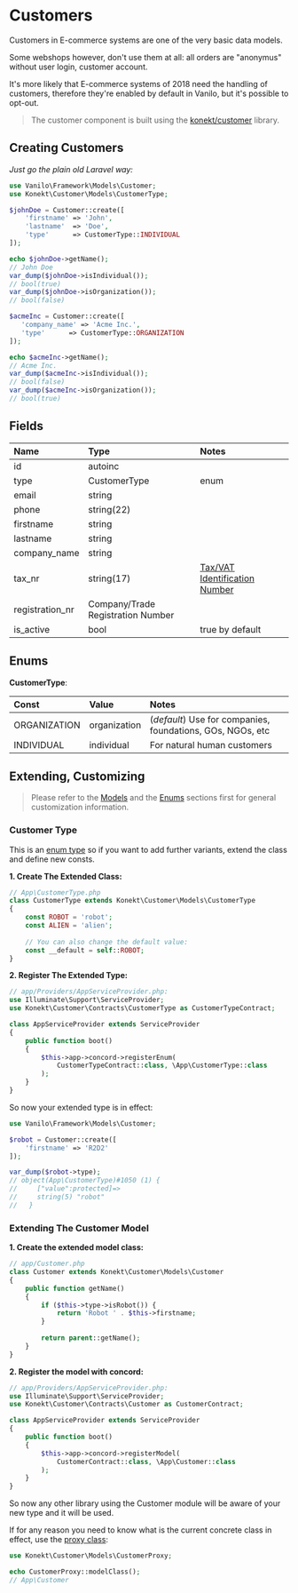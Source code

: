 # Customers

Customers in E-commerce systems are one of the very basic data models.

Some webshops however, don't use them at all: all orders are "anonymus"
without user login, customer account.

It's more likely that E-commerce systems of 2018 need the handling of
customers, therefore they're enabled by default in Vanilo, but it's
possible to opt-out.

> The customer component is built using the
> [konekt/customer](https://github.com/artkonekt/customer) library.

## Creating Customers

_Just go the plain old Laravel way:_

```php
use Vanilo\Framework\Models\Customer;
use Konekt\Customer\Models\CustomerType;

$johnDoe = Customer::create([
    'firstname' => 'John',
    'lastname'  => 'Doe',
    'type'      => CustomerType::INDIVIDUAL
]);

echo $johnDoe->getName();
// John Doe
var_dump($johnDoe->isIndividual());
// bool(true)
var_dump($johnDoe->isOrganization());
// bool(false)

$acmeInc = Customer::create([
   'company_name' => 'Acme Inc.',
   'type'      => CustomerType::ORGANIZATION
]);

echo $acmeInc->getName();
// Acme Inc.
var_dump($acmeInc->isIndividual());
// bool(false)
var_dump($acmeInc->isOrganization());
// bool(true)
```

## Fields

| Name            | Type                              | Notes                                                                                  |
|:----------------|:----------------------------------|:---------------------------------------------------------------------------------------|
| id              | autoinc                           |                                                                                        |
| type            | CustomerType                      | enum                                                                                   |
| email           | string                            |                                                                                        |
| phone           | string(22)                        |                                                                                        |
| firstname       | string                            |                                                                                        |
| lastname        | string                            |                                                                                        |
| company_name    | string                            |                                                                                        |
| tax_nr          | string(17)                        | [Tax/VAT Identification Number](https://www.wikiwand.com/en/VAT_identification_number) |
| registration_nr | Company/Trade Registration Number |                                                                                        |
| is_active       | bool                              | true by default                                                                        |

## Enums

**CustomerType**:

| Const        | Value        | Notes                                                      |
|:-------------|:-------------|:-----------------------------------------------------------|
| ORGANIZATION | organization | (_default_) Use for companies, foundations, GOs, NGOs, etc |
| INDIVIDUAL   | individual   | For natural human customers                                |

## Extending, Customizing

> Please refer to the [Models](models.md) and the [Enums](enums.md)
> sections first for general customization information.

### Customer Type

This is an [enum type](https://artkonekt.github.io/enum/#/) so if you
want to add further variants, extend the class and define new consts.

**1. Create The Extended Class:**

```php
// App\CustomerType.php
class CustomerType extends Konekt\Customer\Models\CustomerType
{
    const ROBOT = 'robot';
    const ALIEN = 'alien';
    
    // You can also change the default value:
    const __default = self::ROBOT;
}
```

**2. Register The Extended Type:**

```php
// app/Providers/AppServiceProvider.php:
use Illuminate\Support\ServiceProvider;
use Konekt\Customer\Contracts\CustomerType as CustomerTypeContract;

class AppServiceProvider extends ServiceProvider
{
    public function boot()
    {
        $this->app->concord->registerEnum(
            CustomerTypeContract::class, \App\CustomerType::class
        );
    }
}
```

So now your extended type is in effect:
```php
use Vanilo\Framework\Models\Customer;

$robot = Customer::create([
    'firstname' => 'R2D2'
]);

var_dump($robot->type);
// object(App\CustomerType)#1050 (1) {
//     ["value":protected]=>
//     string(5) "robot"
//   }
```

### Extending The Customer Model

**1. Create the extended model class:**

```php
// app/Customer.php
class Customer extends Konekt\Customer\Models\Customer
{
    public function getName()
    {
        if ($this->type->isRobot()) {
            return 'Robot ' . $this->firstname;
        }
        
        return parent::getName();        
    }
}
```

**2. Register the model with concord:**

```php
// app/Providers/AppServiceProvider.php:
use Illuminate\Support\ServiceProvider;
use Konekt\Customer\Contracts\Customer as CustomerContract;

class AppServiceProvider extends ServiceProvider
{
    public function boot()
    {
        $this->app->concord->registerModel(
            CustomerContract::class, \App\Customer::class
        );
    }
}
```

So now any other library using the Customer module will be aware of your
new type and it will be used.

If for any reason you need to know what is the current concrete class in
effect, use the
[proxy class](https://artkonekt.github.io/concord/#/models?id=model-proxy-has-even-more):

```php
use Konekt\Customer\Models\CustomerProxy;

echo CustomerProxy::modelClass();
// App\Customer
```

